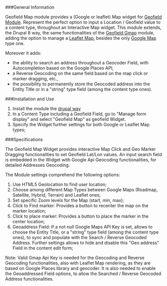 ###General Information

Geofield Map module provides a (Google or leaflet) Map widget for
[Geofield Module](https://www.drupal.org/project/geofield).
Represent the perfect option to input a Location / Geofield value to a 
content type, throughout an Interactive Map widget.
This module extends, the Drupal 8 way, the same functionalities of the
 [Geofield Gmap](https://www.drupal.org/project/geofield_gmap) module,
adding the option to manage a [Leaflet Map](http://leafletjs.com/), 
besides the only [Google Map](https://developers.google.com/maps/web/) type one.

Moreover it adds:
- the ability to search an address throughout a Geocoder Field, with 
Autocompletion based on the Google Places API,
- a Reverse Geocoding on the same field based on the map click or marker 
dragging, etc.,
- the possibility to permanently store the Geocoded address into the Entity Title
or in a "string" type field (among the content type ones).

###Installation and Use

1. Install the module the 
[drupal way](http://drupal.org/documentation/install/modules-themes/modules-8)
2. In a Content Type including a Geofield Field, go to "Manage form display" 
and select "Geofield Map" as geofield Widget.
3. Specify the Widget further settings for both Google or Leaflet Map types;

###Specifications

The Geofield Map Widget provides interactive Map Click and Geo Marker Dragging 
functionalities to set Geofield Lat/Lon values.
An input search field is embedded in the Widget with Google Api Geocoding 
functionalities, for detailed Addresses Geocoding.

The Module settings comprehend the following options:

1. Use HTML5 Geolocation to find user location;
2. Choose among different Map Types between Google Maps 
(Roadmap, Satellite, Hybrid, Terrain) and Leaflet ones;
3. Set specific Zoom levels for the Map (start, min, max);
4. Click to Find marker: Provides a button to recenter the map 
on the marker location;
5. Click to place marker: Provides a button to place the marker 
in the center location;
6. Geoaddress Field: If a not null Google Maps API Key is set, 
allows to choose the Entity Title, or a "string" type field 
(among the content type ones), to sync and populate 
with the Search / Reverse Geocoded Address. Further settings allows to hide 
and disable this "Geo address" Field in the content edit form;

Note: Valid Gmap Api Key is needed for the Geocoding and Reverse Geocoding functionalities, also with Leaflet Map rendering, 
as they are based on Google Places library and geocoder.
It is also needed to enable the Geoaddressed Field options, to allow the Searched / Reverse Geocoded Address functionalities.